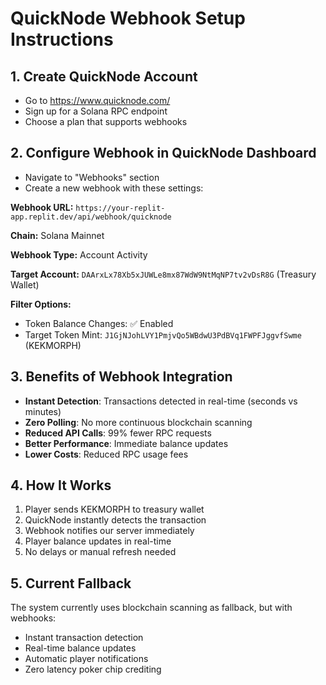 # QuickNode Webhook Setup Instructions

## 1. Create QuickNode Account
- Go to https://www.quicknode.com/
- Sign up for a Solana RPC endpoint
- Choose a plan that supports webhooks

## 2. Configure Webhook in QuickNode Dashboard
- Navigate to "Webhooks" section
- Create a new webhook with these settings:

**Webhook URL:** `https://your-replit-app.replit.dev/api/webhook/quicknode`

**Chain:** Solana Mainnet

**Webhook Type:** Account Activity

**Target Account:** `DAArxLx78Xb5xJUWLe8mx87WdW9NtMqNP7tv2vDsR8G` (Treasury Wallet)

**Filter Options:**
- Token Balance Changes: ✅ Enabled
- Target Token Mint: `J1GjNJohLVY1PmjvQo5WBdwU3PdBVq1FWPFJggvfSwme` (KEKMORPH)

## 3. Benefits of Webhook Integration
- **Instant Detection**: Transactions detected in real-time (seconds vs minutes)
- **Zero Polling**: No more continuous blockchain scanning
- **Reduced API Calls**: 99% fewer RPC requests
- **Better Performance**: Immediate balance updates
- **Lower Costs**: Reduced RPC usage fees

## 4. How It Works
1. Player sends KEKMORPH to treasury wallet
2. QuickNode instantly detects the transaction
3. Webhook notifies our server immediately
4. Player balance updates in real-time
5. No delays or manual refresh needed

## 5. Current Fallback
The system currently uses blockchain scanning as fallback, but with webhooks:
- Instant transaction detection
- Real-time balance updates
- Automatic player notifications
- Zero latency poker chip crediting